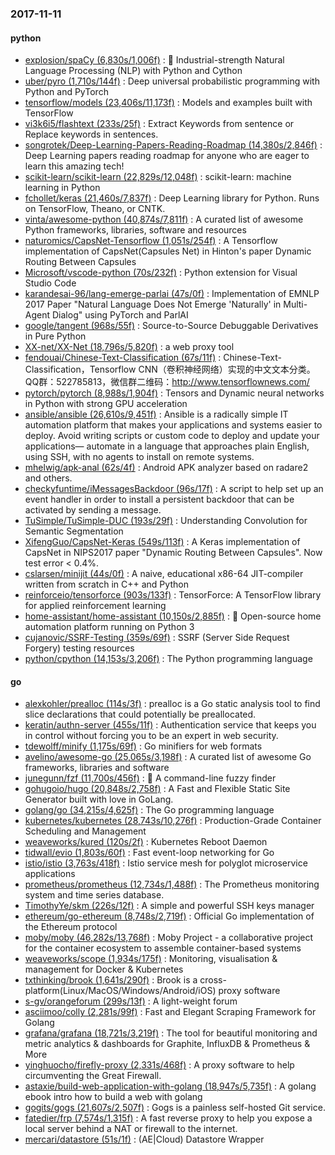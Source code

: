 ### 2017-11-11

#### python
* [explosion/spaCy (6,830s/1,006f)](https://github.com/explosion/spaCy) : 💫 Industrial-strength Natural Language Processing (NLP) with Python and Cython
* [uber/pyro (1,710s/144f)](https://github.com/uber/pyro) : Deep universal probabilistic programming with Python and PyTorch
* [tensorflow/models (23,406s/11,173f)](https://github.com/tensorflow/models) : Models and examples built with TensorFlow
* [vi3k6i5/flashtext (233s/25f)](https://github.com/vi3k6i5/flashtext) : Extract Keywords from sentence or Replace keywords in sentences.
* [songrotek/Deep-Learning-Papers-Reading-Roadmap (14,380s/2,846f)](https://github.com/songrotek/Deep-Learning-Papers-Reading-Roadmap) : Deep Learning papers reading roadmap for anyone who are eager to learn this amazing tech!
* [scikit-learn/scikit-learn (22,829s/12,048f)](https://github.com/scikit-learn/scikit-learn) : scikit-learn: machine learning in Python
* [fchollet/keras (21,460s/7,837f)](https://github.com/fchollet/keras) : Deep Learning library for Python. Runs on TensorFlow, Theano, or CNTK.
* [vinta/awesome-python (40,874s/7,811f)](https://github.com/vinta/awesome-python) : A curated list of awesome Python frameworks, libraries, software and resources
* [naturomics/CapsNet-Tensorflow (1,051s/254f)](https://github.com/naturomics/CapsNet-Tensorflow) : A Tensorflow implementation of CapsNet(Capsules Net) in Hinton's paper Dynamic Routing Between Capsules
* [Microsoft/vscode-python (70s/232f)](https://github.com/Microsoft/vscode-python) : Python extension for Visual Studio Code
* [karandesai-96/lang-emerge-parlai (47s/0f)](https://github.com/karandesai-96/lang-emerge-parlai) : Implementation of EMNLP 2017 Paper "Natural Language Does Not Emerge 'Naturally' in Multi-Agent Dialog" using PyTorch and ParlAI
* [google/tangent (968s/55f)](https://github.com/google/tangent) : Source-to-Source Debuggable Derivatives in Pure Python
* [XX-net/XX-Net (18,796s/5,820f)](https://github.com/XX-net/XX-Net) : a web proxy tool
* [fendouai/Chinese-Text-Classification (67s/11f)](https://github.com/fendouai/Chinese-Text-Classification) : Chinese-Text-Classification，Tensorflow CNN（卷积神经网络）实现的中文文本分类。QQ群：522785813，微信群二维码：http://www.tensorflownews.com/
* [pytorch/pytorch (8,988s/1,904f)](https://github.com/pytorch/pytorch) : Tensors and Dynamic neural networks in Python with strong GPU acceleration
* [ansible/ansible (26,610s/9,451f)](https://github.com/ansible/ansible) : Ansible is a radically simple IT automation platform that makes your applications and systems easier to deploy. Avoid writing scripts or custom code to deploy and update your applications— automate in a language that approaches plain English, using SSH, with no agents to install on remote systems.
* [mhelwig/apk-anal (62s/4f)](https://github.com/mhelwig/apk-anal) : Android APK analyzer based on radare2 and others.
* [checkyfuntime/iMessagesBackdoor (96s/17f)](https://github.com/checkyfuntime/iMessagesBackdoor) : A script to help set up an event handler in order to install a persistent backdoor that can be activated by sending a message.
* [TuSimple/TuSimple-DUC (193s/29f)](https://github.com/TuSimple/TuSimple-DUC) : Understanding Convolution for Semantic Segmentation
* [XifengGuo/CapsNet-Keras (549s/113f)](https://github.com/XifengGuo/CapsNet-Keras) : A Keras implementation of CapsNet in NIPS2017 paper "Dynamic Routing Between Capsules". Now test error < 0.4%.
* [cslarsen/minijit (44s/0f)](https://github.com/cslarsen/minijit) : A naive, educational x86-64 JIT-compiler written from scratch in C++ and Python
* [reinforceio/tensorforce (903s/133f)](https://github.com/reinforceio/tensorforce) : TensorForce: A TensorFlow library for applied reinforcement learning
* [home-assistant/home-assistant (10,150s/2,885f)](https://github.com/home-assistant/home-assistant) : 🏡 Open-source home automation platform running on Python 3
* [cujanovic/SSRF-Testing (359s/69f)](https://github.com/cujanovic/SSRF-Testing) : SSRF (Server Side Request Forgery) testing resources
* [python/cpython (14,153s/3,206f)](https://github.com/python/cpython) : The Python programming language

#### go
* [alexkohler/prealloc (114s/3f)](https://github.com/alexkohler/prealloc) : prealloc is a Go static analysis tool to find slice declarations that could potentially be preallocated.
* [keratin/authn-server (455s/11f)](https://github.com/keratin/authn-server) : Authentication service that keeps you in control without forcing you to be an expert in web security.
* [tdewolff/minify (1,175s/69f)](https://github.com/tdewolff/minify) : Go minifiers for web formats
* [avelino/awesome-go (25,065s/3,198f)](https://github.com/avelino/awesome-go) : A curated list of awesome Go frameworks, libraries and software
* [junegunn/fzf (11,700s/456f)](https://github.com/junegunn/fzf) : 🌸 A command-line fuzzy finder
* [gohugoio/hugo (20,848s/2,758f)](https://github.com/gohugoio/hugo) : A Fast and Flexible Static Site Generator built with love in GoLang.
* [golang/go (34,215s/4,625f)](https://github.com/golang/go) : The Go programming language
* [kubernetes/kubernetes (28,743s/10,276f)](https://github.com/kubernetes/kubernetes) : Production-Grade Container Scheduling and Management
* [weaveworks/kured (120s/2f)](https://github.com/weaveworks/kured) : Kubernetes Reboot Daemon
* [tidwall/evio (1,803s/60f)](https://github.com/tidwall/evio) : Fast event-loop networking for Go
* [istio/istio (3,763s/418f)](https://github.com/istio/istio) : Istio service mesh for polyglot microservice applications
* [prometheus/prometheus (12,734s/1,488f)](https://github.com/prometheus/prometheus) : The Prometheus monitoring system and time series database.
* [TimothyYe/skm (226s/12f)](https://github.com/TimothyYe/skm) : A simple and powerful SSH keys manager
* [ethereum/go-ethereum (8,748s/2,719f)](https://github.com/ethereum/go-ethereum) : Official Go implementation of the Ethereum protocol
* [moby/moby (46,282s/13,768f)](https://github.com/moby/moby) : Moby Project - a collaborative project for the container ecosystem to assemble container-based systems
* [weaveworks/scope (1,934s/175f)](https://github.com/weaveworks/scope) : Monitoring, visualisation & management for Docker & Kubernetes
* [txthinking/brook (1,641s/290f)](https://github.com/txthinking/brook) : Brook is a cross-platform(Linux/MacOS/Windows/Android/iOS) proxy software
* [s-gv/orangeforum (299s/13f)](https://github.com/s-gv/orangeforum) : A light-weight forum
* [asciimoo/colly (2,281s/99f)](https://github.com/asciimoo/colly) : Fast and Elegant Scraping Framework for Golang
* [grafana/grafana (18,721s/3,219f)](https://github.com/grafana/grafana) : The tool for beautiful monitoring and metric analytics & dashboards for Graphite, InfluxDB & Prometheus & More
* [yinghuocho/firefly-proxy (2,331s/468f)](https://github.com/yinghuocho/firefly-proxy) : A proxy software to help circumventing the Great Firewall.
* [astaxie/build-web-application-with-golang (18,947s/5,735f)](https://github.com/astaxie/build-web-application-with-golang) : A golang ebook intro how to build a web with golang
* [gogits/gogs (21,607s/2,507f)](https://github.com/gogits/gogs) : Gogs is a painless self-hosted Git service.
* [fatedier/frp (7,574s/1,315f)](https://github.com/fatedier/frp) : A fast reverse proxy to help you expose a local server behind a NAT or firewall to the internet.
* [mercari/datastore (51s/1f)](https://github.com/mercari/datastore) : (AE|Cloud) Datastore Wrapper
